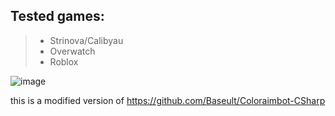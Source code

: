 ## Tested games:
> * Strinova/Calibyau
> * Overwatch
> * Roblox


![image](https://github.com/user-attachments/assets/7054123e-d738-4ad2-a623-e9aa7ad8f29f)


this is a modified version of https://github.com/Baseult/Coloraimbot-CSharp
